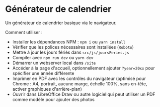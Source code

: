 # Générateur de calendrier

Un générateur de calendrier basique via le navigateur.

Comment utiliser :

- Installer les dépendances NPM : `npm i` ou `yarn install`
- Vérifier que les polices nécessaires sont installées (`Roboto`)
- Mettre à jour les jours fériés dans `src/js/joursFeries.js`
- Compiler avec `npm run dev` ou `yarn dev`
- Démarrer un webserver local dans `/site`
- Accéder à la page d'accueil, optionnellement ajouter `?year=20xx` pour spécifier une année différente
- Imprimer en PDF avec les contrôles du navigateur (optimisé pour Chrome : A4, portrait, aucune marge, échelle 100%, sans en-tête, activer graphiques d'arrière-plan)
- Ouvrir dans LibreOffice Draw ou autre logiciel qui peut utiliser un PDF comme modèle pour ajouter des photos
